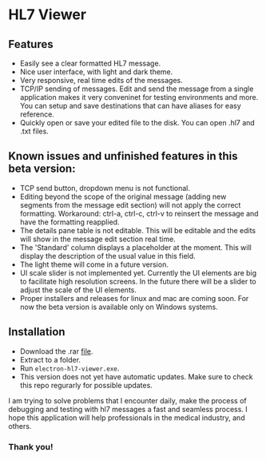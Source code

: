 # HL7 Viewer

## Features
* Easily see a clear formatted HL7 message.
* Nice user interface, with light and dark theme.
* Very responsive, real time edits of the messages.
* TCP/IP sending of messages. Edit and send the message from a single application makes it very conveninet
for testing environments and more. You can setup and save destinations that can have aliases for easy 
reference.
* Quickly open or save your edited file to the disk. You can open .hl7 and .txt files. 

## Known issues and unfinished features in this beta version:

* TCP send button, dropdown menu is not functional.
* Editing beyond the scope of the original message (adding new segments from the message edit section) 
will not apply the correct formatting. Workaround: ctrl-a, ctrl-c, ctrl-v to reinsert the message and
have the formatting reapplied.
* The details pane table is not editable. This will be editable and the edits will show in the message 
edit section real time.
* The 'Standard' column displays a placeholder at the moment. This will display the description of
the usual value in this field.
* The light theme will come in a future version.
* UI scale slider is not implemented yet. Currently the UI elements are big to facilitate high resolution
screens. In the future there will be a slider to adjust the scale of the UI elements.
* Proper installers and releases for linux and mac are coming soon. For now the beta version is available 
only on Windows systems.

## Installation

* Download the .rar [file](./packages/electron-hl7-viewer-win32-x64.rar).
* Extract to a folder.
* Run `electron-hl7-viewer.exe`.
* This version does not yet have automatic updates. Make sure to check this repo regurarly for 
possible updates.



I am trying to solve problems that I encounter daily, make the process of debugging and testing 
with hl7 messages a fast and seamless process. I hope this application will help professionals in the medical industry, and others.

### Thank you!
